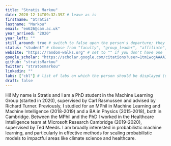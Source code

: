 ```yaml
---
title: "Stratis Markou"
date: 2020-12-14T09:32:39Z # leave as is
firstname: "Stratis"
lastname: "Markou"
email: "em626@cam.ac.uk"
year_arrived: "2020"
year_left: ""
still_around: true # switch to false upon the person's departure; they will then appear as Alumnus
status: "student" # choose from "faculty", "group_leader", "affiliate", "postdoc", "student", "visitor", "support", "admin"
website: "https://random-walks.org" # set to "" if you don't have one
google_scholar: "https://scholar.google.com/citations?user=1tm1wcgAAAAJ&hl=el&oi=ao"
github: "stratisMarkou"
twitter: "stratosmarkou"
linkedin: ""
labs: ["cbl"] # list of labs on which the person should be displayed (use "cbl" to display on the main CBL website, and the PI's lastname (lowercase) for individual lab's websites, e.g. "hennequin")
draft: false
---
```


Hi! My name is Stratis and I am a PhD student in the Machine Learning Group (started in 2020), supervised by Carl Rasmussen and advised by Richard Turner. Previously, I studied for an MPhil in Machine Learning and Machine Intelligence (2018-2019) and a BA in Physics (2015-2018), both in Cambridge. Between the MPhil and the PhD I worked in the Healthcare Intelligence team at Microsoft Research Cambridge (2019-2020), supervised by Ted Meeds. I am broadly interested in probabilistic machine learning, and particularly in effective methods for scaling probabilistic models to impactful areas like climate science and healthcare.


